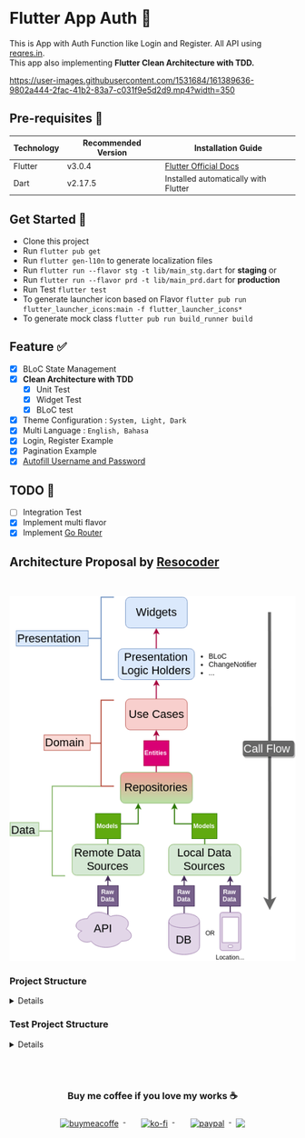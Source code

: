 <br>

# Flutter App Auth 📱

This is App with Auth Function like Login and Register. All API using [reqres.in](https://reqres.in/).
<br>This app also implementing **Flutter Clean Architecture with TDD.**

https://user-images.githubusercontent.com/1531684/161389636-9802a444-2fac-41b2-83a7-c031f9e5d2d9.mp4?width=350

## Pre-requisites 📐

| Technology | Recommended Version | Installation Guide                                                    |
|------------|---------------------|-----------------------------------------------------------------------|
| Flutter    | v3.0.4              | [Flutter Official Docs](https://flutter.dev/docs/get-started/install) |
| Dart       | v2.17.5             | Installed automatically with Flutter                                  |

## Get Started 🚀

- Clone this project
- Run `flutter pub get`
- Run `flutter gen-l10n` to generate localization files
- Run `flutter run --flavor stg -t lib/main_stg.dart` for **staging** or
- Run `flutter run --flavor prd -t lib/main_prd.dart` for **production**
- Run Test `flutter test`
- To generate launcher icon based on Flavor `flutter pub run flutter_launcher_icons:main -f flutter_launcher_icons*`
- To generate mock class `flutter pub run build_runner build`


## Feature ✅

- [x] BLoC State Management
- [x] **Clean Architecture with TDD**
    - [x] Unit Test
    - [x] Widget Test
    - [x] BLoC test
- [x] Theme Configuration : `System, Light, Dark`
- [x] Multi Language : `English, Bahasa`
- [x] Login, Register Example
- [x] Pagination Example
- [x] [Autofill Username and Password](https://github.com/lazycatlabs/flutter_auth_app/pull/3)

## TODO 📝

- [ ] Integration Test
- [x] Implement multi flavor
- [x] Implement [Go Router](https://pub.dev/packages/go_router)

## Architecture Proposal by [Resocoder](https://github.com/ResoCoder/flutter-tdd-clean-architecture-course)

<br>

![architecture-proposal](./architecture-proposal.png)

### Project Structure

<details>

````
lib
 ├── core
 │   ├── core.dart
 │   ├── core_mapper.dart
 │   ├── error
 │   │   ├── error.dart
 │   │   ├── exceptions.dart
 │   │   └── failure.dart
 │   ├── localization
 │   │   ├── generated
 │   │   │   ├── strings.dart
 │   │   │   ├── strings_en.dart
 │   │   │   └── strings_id.dart
 │   │   ├── intl_en.arb
 │   │   ├── intl_id.arb
 │   │   ├── l10n.dart
 │   │   └── localization.dart
 │   └── usecase
 │       └── usecase.dart
 ├── data
 │   ├── data.dart
 │   ├── datasources
 │   │   ├── datasources.dart
 │   │   ├── local
 │   │   │   ├── data_helper.dart
 │   │   │   ├── local.dart
 │   │   │   └── pref_manager.dart
 │   │   └── remote
 │   │       ├── auth_remote_datasources.dart
 │   │       ├── model
 │   │       │   ├── auth
 │   │       │   │   ├── auth.dart
 │   │       │   │   ├── login_response.dart
 │   │       │   │   ├── register_response.dart
 │   │       │   │   └── users_response.dart
 │   │       │   └── model.dart
 │   │       ├── remote.dart
 │   │       └── services
 │   │           ├── dio_client.dart
 │   │           ├── dio_interceptor.dart
 │   │           ├── list_api.dart
 │   │           └── services.dart
 │   └── repositories
 │       ├── auth_repository_impl.dart
 │       └── repositories.dart
 ├── di
 │   └── di.dart
 ├── domain
 │   ├── domain.dart
 │   ├── entities
 │   │   ├── auth
 │   │   │   ├── auth.dart
 │   │   │   ├── login.dart
 │   │   │   ├── register.dart
 │   │   │   └── users.dart
 │   │   └── entities.dart
 │   ├── repositories
 │   │   ├── auth_repository.dart
 │   │   └── repositories.dart
 │   └── usecases
 │       ├── auth
 │       │   ├── auth.dart
 │       │   ├── get_users.dart
 │       │   ├── post_login.dart
 │       │   └── post_register.dart
 │       └── usecases.dart
 ├── main.dart
 ├── presentation
 │   ├── page
 │   │   ├── app_route.dart
 │   │   ├── auth
 │   │   │   ├── auth.dart
 │   │   │   ├── cubit
 │   │   │   │   ├── cubit.dart
 │   │   │   │   ├── login_cubit.dart
 │   │   │   │   ├── login_state.dart
 │   │   │   │   ├── register_cubit.dart
 │   │   │   │   └── register_state.dart
 │   │   │   ├── login_page.dart
 │   │   │   └── register_page.dart
 │   │   ├── main
 │   │   │   ├── cubit
 │   │   │   │   ├── cubit.dart
 │   │   │   │   └── navdrawer_cubit.dart
 │   │   │   ├── dashboard
 │   │   │   │   ├── cubit
 │   │   │   │   │   ├── cubit.dart
 │   │   │   │   │   ├── users_cubit.dart
 │   │   │   │   │   └── users_state.dart
 │   │   │   │   ├── dashboard.dart
 │   │   │   │   ├── dashboard_page.dart
 │   │   │   │   └── dashboard_success.dart
 │   │   │   ├── main.dart
 │   │   │   ├── main_page.dart
 │   │   │   ├── menu_drawer.dart
 │   │   │   └── settings
 │   │   │       ├── cubit
 │   │   │       │   ├── cubit.dart
 │   │   │       │   └── settings_cubit.dart
 │   │   │       ├── settings.dart
 │   │   │       └── settings_page.dart
 │   │   ├── pages.dart
 │   │   └── splashscreen
 │   │       └── splash_screen_page.dart
 │   ├── presentation.dart
 │   ├── resources
 │   │   ├── dimens.dart
 │   │   ├── images.dart
 │   │   ├── palette.dart
 │   │   ├── resources.dart
 │   │   └── styles.dart
 │   └── widgets
 │       ├── button.dart
 │       ├── button_notification.dart
 │       ├── button_text.dart
 │       ├── circle_image.dart
 │       ├── color_loaders.dart
 │       ├── drop_down.dart
 │       ├── empty.dart
 │       ├── loading.dart
 │       ├── my_appbar.dart
 │       ├── parent.dart
 │       ├── spacer_h.dart
 │       ├── spacer_v.dart
 │       ├── text_f.dart
 │       ├── toast.dart
 │       └── widgets.dart
 └── utils
     ├── ext
     │   ├── context.dart
     │   ├── ext.dart
     │   └── string.dart
     ├── helper
     │   ├── common.dart
     │   ├── constant.dart
     │   └── helper.dart
     └── utils.dart

````

</details>

### Test Project Structure

<details>

````
  test
    ├── data
    │   ├── datasources
    │   │   └── remote
    │   │       ├── auth_remote_datasources_test.dart
    │   │       └── model
    │   │           └── auth
    │   │               ├── login_response_test.dart
    │   │               ├── register_response_test.dart
    │   │               └── users_response_test.dart
    │   └── repositories
    │       └── auth_repository_impl_test.dart
    ├── domain
    │   └── usecases
    │       └── auth
    │           ├── get_users_test.dart
    │           ├── post_login_test.dart
    │           └── post_register_test.dart
    ├── helpers
    │   ├── data_dummy
    │   │   ├── list_user_empty_response.json
    │   │   ├── list_user_response.json
    │   │   ├── login_success_response.json
    │   │   ├── login_unsuccessful_response.json
    │   │   ├── register_success_response.json
    │   │   └── register_unsuccessful_response.json
    │   ├── json_reader.dart
    │   ├── paths.dart
    │   ├── test_mock.dart
    │   └── test_mock.mocks.dart
    └── presentation
        └── page
            ├── auth
            │   ├── cubit
            │   │   ├── login_cubit_test.dart
            │   │   ├── login_cubit_test.mocks.dart
            │   │   ├── login_state_test.dart
            │   │   ├── register_cubit_test.dart
            │   │   ├── register_cubit_test.mocks.dart
            │   │   └── register_state_test.dart
            │   ├── login_page_test.dart
            │   └── register_page_test.dart
            └── main
                ├── cubit
                │   └── navdrawer_cubit_test.dart
                ├── dashboard
                │   ├── cubit
                │   │   ├── users_cubit_test.dart
                │   │   ├── users_cubit_test.mocks.dart
                │   │   └── users_state_test.dart
                │   └── dashboard_page_test.dart
                └── settings
                    ├── cubit
                    │   └── settings_cubit_test.dart
                    └── settings_page_test.dart

````

</details>


<br><br>

<h3 align="center">Buy me coffee if you love my works ☕️</h3>
<p align="center">
  <a href="https://www.buymeacoffee.com/Lzyct" target="_blank">
    <img src="https://www.buymeacoffee.com/assets/img/guidelines/download-assets-sm-2.svg" alt="buymeacoffe" style="vertical-align:top; margin:8px" height="36">
  </a>&nbsp;&nbsp;&nbsp;&nbsp;
   <a href="https://ko-fi.com/Lzyct" target="_blank">
    <img src="https://help.ko-fi.com/system/photos/3604/0095/9793/logo_circle.png" alt="ko-fi" style="vertical-align:top; margin:8px" height="36">
  </a>&nbsp;&nbsp;&nbsp;&nbsp;
  <a href="https://paypal.me/ukieTux" target="_blank">
    <img src="https://blog.zoom.us/wp-content/uploads/2019/08/paypal.png" alt="paypal" style="vertical-align:top; margin:8px" height="36">
  </a>
  <a href="https://saweria.co/Lzyct" target="_blank">
   <img src="https://1.bp.blogspot.com/-7OuHSxaNk6A/X92QPg8L9kI/AAAAAAAAG0E/lUzKf_uuVP8jCqvXpA7juh_l-TfK2jnbwCLcBGAsYHQ/s16000/SAWERIA.webp" style="vertical-align:top; margin:8px" height="36">
  </a>
</p>
<br><br>
